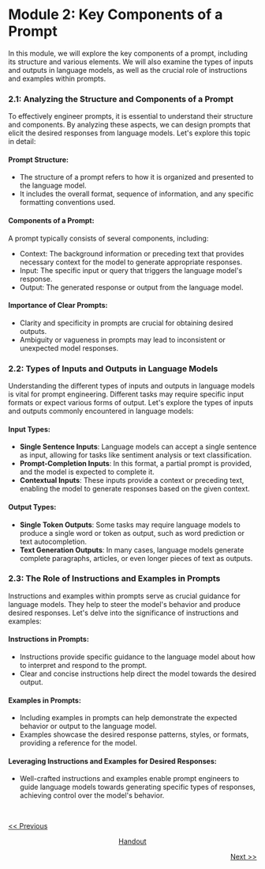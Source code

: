 # Module 2: Key Components of a Prompt
In this module, we will explore the key components of a prompt, including its structure and various elements. We will also examine the types of inputs and outputs in language models, as well as the crucial role of instructions and examples within prompts.

### 2.1: Analyzing the Structure and Components of a Prompt
To effectively engineer prompts, it is essential to understand their structure and components. By analyzing these aspects, we can design prompts that elicit the desired responses from language models. Let's explore this topic in detail:

#### Prompt Structure:
   - The structure of a prompt refers to how it is organized and presented to the language model.
   - It includes the overall format, sequence of information, and any specific formatting conventions used.

#### Components of a Prompt:
A prompt typically consists of several components, including:
- Context: The background information or preceding text that provides necessary context for the model to generate appropriate responses.
- Input: The specific input or query that triggers the language model's response.
- Output: The generated response or output from the language model.

#### Importance of Clear Prompts:
   - Clarity and specificity in prompts are crucial for obtaining desired outputs.
   - Ambiguity or vagueness in prompts may lead to inconsistent or unexpected model responses.

### 2.2: Types of Inputs and Outputs in Language Models
Understanding the different types of inputs and outputs in language models is vital for prompt engineering. Different tasks may require specific input formats or expect various forms of output. Let's explore the types of inputs and outputs commonly encountered in language models:

#### Input Types:
   - **Single Sentence Inputs**: Language models can accept a single sentence as input, allowing for tasks like sentiment analysis or text classification.
   - **Prompt-Completion Inputs**: In this format, a partial prompt is provided, and the model is expected to complete it.
   - **Contextual Inputs**: These inputs provide a context or preceding text, enabling the model to generate responses based on the given context.

#### Output Types:
   - **Single Token Outputs**: Some tasks may require language models to produce a single word or token as output, such as word prediction or text autocompletion.
   - **Text Generation Outputs**: In many cases, language models generate complete paragraphs, articles, or even longer pieces of text as outputs.

### 2.3: The Role of Instructions and Examples in Prompts
Instructions and examples within prompts serve as crucial guidance for language models. They help to steer the model's behavior and produce desired responses. Let's delve into the significance of instructions and examples:

#### Instructions in Prompts:
   - Instructions provide specific guidance to the language model about how to interpret and respond to the prompt.
   - Clear and concise instructions help direct the model towards the desired output.

#### Examples in Prompts:
   - Including examples in prompts can help demonstrate the expected behavior or output to the language model.
   - Examples showcase the desired response patterns, styles, or formats, providing a reference for the model.

#### Leveraging Instructions and Examples for Desired Responses:
   - Well-crafted instructions and examples enable prompt engineers to guide language models towards generating specific types of responses, achieving control over the model's behavior.


<br>

<p align="left"><a href="https://github.com/vennby/ChatGPT-University/blob/main/Prompt%20Engineering/Module%2001.md"><< Previous</a></p>
<p align="center"><a href="https://github.com/vennby/ChatGPT-University/blob/main/Prompt%20Engineering/Handout.md">Handout</a></p>
<p align="right"><a href="https://github.com/vennby/ChatGPT-University/blob/main/Prompt%20Engineering/Module%2003.md">Next >></a></p>
